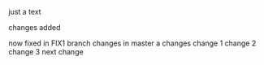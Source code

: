 just a text

changes added

now fixed in FIX1 branch
changes in master
a changes
change 1
change 2
change 3
next change
